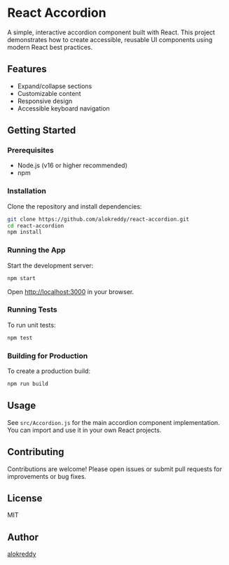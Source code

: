 # React Accordion

A simple, interactive accordion component built with React. This project demonstrates how to create accessible, reusable UI components using modern React best practices.

## Features

- Expand/collapse sections
- Customizable content
- Responsive design
- Accessible keyboard navigation

## Getting Started

### Prerequisites

- Node.js (v16 or higher recommended)
- npm

### Installation

Clone the repository and install dependencies:

```bash
git clone https://github.com/alokreddy/react-accordion.git
cd react-accordion
npm install
```

### Running the App

Start the development server:

```bash
npm start
```

Open [http://localhost:3000](http://localhost:3000) in your browser.

### Running Tests

To run unit tests:

```bash
npm test
```

### Building for Production

To create a production build:

```bash
npm run build
```

## Usage

See `src/Accordion.js` for the main accordion component implementation. You can import and use it in your own React projects.

## Contributing

Contributions are welcome! Please open issues or submit pull requests for improvements or bug fixes.

## License

MIT

## Author

[alokreddy](https://github.com/alokreddy)
